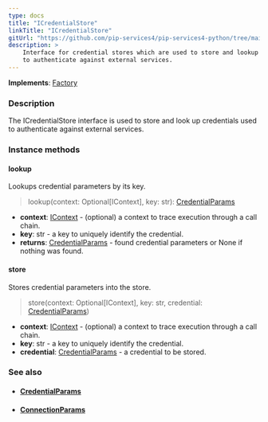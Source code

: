 ```yaml
---
type: docs
title: "ICredentialStore"
linkTitle: "ICredentialStore"
gitUrl: "https://github.com/pip-services4/pip-services4-python/tree/main/pip-services4-config-python"
description: >
    Interface for credential stores which are used to store and lookup credentials
    to authenticate against external services.
---
```


**Implements**: [Factory](../../../components/build/factory)

### Description

The ICredentialStore interface is used to store and look up credentials used to authenticate against external services.

### Instance methods

#### lookup
Lookups credential parameters by its key.

> lookup(context: Optional[IContext], key: str): [CredentialParams](../credential_params)

- **context**: [IContext](../../../components/context/icontext) - (optional) a context to trace execution through a call chain.
- **key**: str - a key to uniquely identify the credential.
- **returns**: [CredentialParams](../credential_params) - found credential parameters or None if nothing was found.


#### store
Stores credential parameters into the store.

> store(context: Optional[IContext], key: str, credential: [CredentialParams](../credential_params))

- **context**: [IContext](../../../components/context/icontext) - (optional) a context to trace execution through a call chain.
- **key**: str - a key to uniquely identify the credential.
- **credential**: [CredentialParams](../credential_params) - a credential to be stored.



### See also
- #### [CredentialParams](../credential_params)
- #### [ConnectionParams](../../connect/connection_params)
